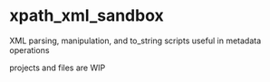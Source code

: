 # xpath_xml_sandbox
XML parsing, manipulation, and to_string scripts useful in metadata operations

projects and files are WIP
